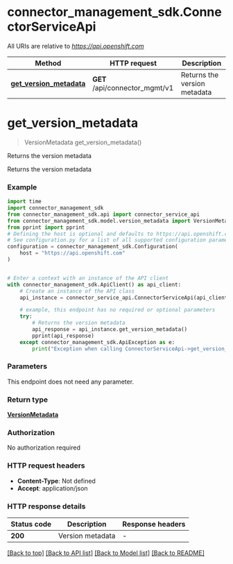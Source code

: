 # connector_management_sdk.ConnectorServiceApi

All URIs are relative to *https://api.openshift.com*

Method | HTTP request | Description
------------- | ------------- | -------------
[**get_version_metadata**](ConnectorServiceApi.md#get_version_metadata) | **GET** /api/connector_mgmt/v1 | Returns the version metadata


# **get_version_metadata**
> VersionMetadata get_version_metadata()

Returns the version metadata

Returns the version metadata

### Example


```python
import time
import connector_management_sdk
from connector_management_sdk.api import connector_service_api
from connector_management_sdk.model.version_metadata import VersionMetadata
from pprint import pprint
# Defining the host is optional and defaults to https://api.openshift.com
# See configuration.py for a list of all supported configuration parameters.
configuration = connector_management_sdk.Configuration(
    host = "https://api.openshift.com"
)


# Enter a context with an instance of the API client
with connector_management_sdk.ApiClient() as api_client:
    # Create an instance of the API class
    api_instance = connector_service_api.ConnectorServiceApi(api_client)

    # example, this endpoint has no required or optional parameters
    try:
        # Returns the version metadata
        api_response = api_instance.get_version_metadata()
        pprint(api_response)
    except connector_management_sdk.ApiException as e:
        print("Exception when calling ConnectorServiceApi->get_version_metadata: %s\n" % e)
```


### Parameters
This endpoint does not need any parameter.

### Return type

[**VersionMetadata**](VersionMetadata.md)

### Authorization

No authorization required

### HTTP request headers

 - **Content-Type**: Not defined
 - **Accept**: application/json


### HTTP response details

| Status code | Description | Response headers |
|-------------|-------------|------------------|
**200** | Version metadata |  -  |

[[Back to top]](#) [[Back to API list]](../README.md#documentation-for-api-endpoints) [[Back to Model list]](../README.md#documentation-for-models) [[Back to README]](../README.md)

